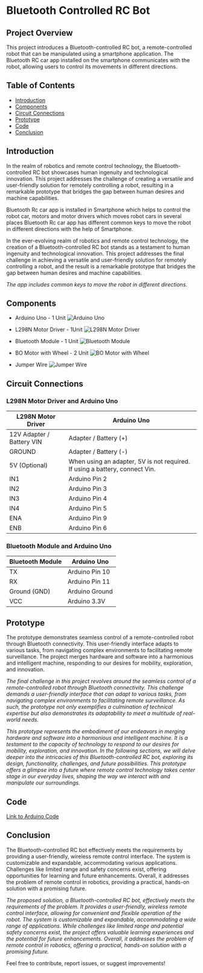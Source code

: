 # Bluetooth Controlled RC Bot

## Project Overview

This project introduces a Bluetooth-controlled RC bot, a remote-controlled robot that can be manipulated using a smartphone application. The Bluetooth RC car app installed on the smartphone communicates with the robot, allowing users to control its movements in different directions.

## Table of Contents

- [Introduction](#introduction)
- [Components](#components)
- [Circuit Connections](#circuit-connections)
- [Prototype](#prototype)
- [Code](#code)
- [Conclusion](#conclusion)

## Introduction

In the realm of robotics and remote control technology, the Bluetooth-controlled RC bot showcases human ingenuity and technological innovation. This project addresses the challenge of creating a versatile and user-friendly solution for remotely controlling a robot, resulting in a remarkable prototype that bridges the gap between human desires and machine capabilities.

Bluetooth Rc car app is installed in Smartphone which helps to control the robot car, motors and motor drivers which moves robot cars in several places Bluetooth Rc car app has different common keys to move the robot in different directions with the help of Smartphone.
               
In the ever-evolving realm of robotics and remote control technology, the creation of a Bluetooth-controlled RC bot stands as a testament to human ingenuity and technological innovation. This project addresses the final challenge in achieving a versatile and user-friendly solution for remotely controlling a robot, and the result is a remarkable prototype that bridges the gap between human desires and machine capabilities.

*The app includes common keys to move the robot in different directions.*

## Components

- Arduino Uno - 1 Unit
![Arduino Uno](https://www.google.com/url?sa=i&url=https%3A%2F%2Frobomart.com%2Farduino-uno-r3-with-usb&psig=AOvVaw39hs-wla2blzBxlHemeIGJ&ust=1707894587322000&source=images&cd=vfe&opi=89978449&ved=0CBMQjRxqFwoTCLjlhqbhp4QDFQAAAAAdAAAAABAY)

- L298N Motor Driver - 1Unit
![L298N Motor Driver](https://components101.com/sites/default/files/component_pin/L298N-Module-Pinout.jpg)

- Bluetooth Module - 1 Unit
![Bluetooth Module ](https://5.imimg.com/data5/SELLER/Default/2020/11/ZL/DO/GJ/15458098/hc05-bluetooth-module-500x500.jpg)

- BO Motor with Wheel - 2 Unit
![BO Motor with Wheel ](https://www.robotbanao.com/cdn/shop/products/2-x-duel-shaft-bo-motor-with-wheel-black-and-yellow-2-sets-combo-32482981183724.jpg?v=1635000844)

- Jumper Wire
![Jumper Wire ](https://m.media-amazon.com/images/I/71DvlkHeCuL.jpg)


## Circuit Connections

### L298N Motor Driver and Arduino Uno

| L298N Motor Driver | Arduino Uno       |
|-------------------- |------------------ |
| 12V Adapter / Battery VIN | Adapter / Battery (+) |
| GROUND | Adapter / Battery (-) |
| 5V (Optional) | When using an adapter, 5V is not required. If using a battery, connect Vin. |
| IN1 | Arduino Pin 2 |
| IN2 | Arduino Pin 3 |
| IN3 | Arduino Pin 4 |
| IN4 | Arduino Pin 5 |
| ENA | Arduino Pin 9 |
| ENB | Arduino Pin 6 |

### Bluetooth Module and Arduino Uno

| Bluetooth Module | Arduino Uno   |
| ---------------- | ------------- |
| TX               | Arduino Pin 10 |
| RX               | Arduino Pin 11 |
| Ground (GND)     | Arduino Ground |
| VCC              | Arduino 3.3V   |

## Prototype

The prototype demonstrates seamless control of a remote-controlled robot through Bluetooth connectivity. This user-friendly interface adapts to various tasks, from navigating complex environments to facilitating remote surveillance. The project merges hardware and software into a harmonious and intelligent machine, responding to our desires for mobility, exploration, and innovation.

*The final challenge in this project revolves around the seamless control of a remote-controlled robot through Bluetooth connectivity. This challenge demands a user-friendly interface that can adapt to various tasks, from navigating complex environments to facilitating remote surveillance. As such, the prototype not only exemplifies a culmination of technical expertise but also demonstrates its adaptability to meet a multitude of real-world needs.*

*This prototype represents the embodiment of our endeavors in merging hardware and software into a harmonious and intelligent machine. It is a testament to the capacity of technology to respond to our desires for mobility, exploration, and innovation. In the following sections, we will delve deeper into the intricacies of this Bluetooth-controlled RC bot, exploring its design, functionality, challenges, and future possibilities. This prototype offers a glimpse into a future where remote control technology takes center stage in our everyday lives, shaping the way we interact with and manipulate our surroundings.*

## Code

[Link to Arduino Code](https://drive.google.com/file/d/1MibVhqlipPTvUA-c9KLxPG2MJyZbTV0B/view)

## Conclusion

The Bluetooth-controlled RC bot effectively meets the requirements by providing a user-friendly, wireless remote control interface. The system is customizable and expandable, accommodating various applications. Challenges like limited range and safety concerns exist, offering opportunities for learning and future enhancements. Overall, it addresses the problem of remote control in robotics, providing a practical, hands-on solution with a promising future.

*The proposed solution, a Bluetooth-controlled RC bot, effectively meets the requirements of the problem. It provides a user-friendly, wireless remote control interface, allowing for convenient and flexible operation of the robot. The system is customizable and expandable, accommodating a wide range of applications. While challenges like limited range and potential safety concerns exist, the project offers valuable learning experiences and the potential for future enhancements. Overall, it addresses the problem of remote control in robotics, offering a practical, hands-on solution with a promising future.*

Feel free to contribute, report issues, or suggest improvements!